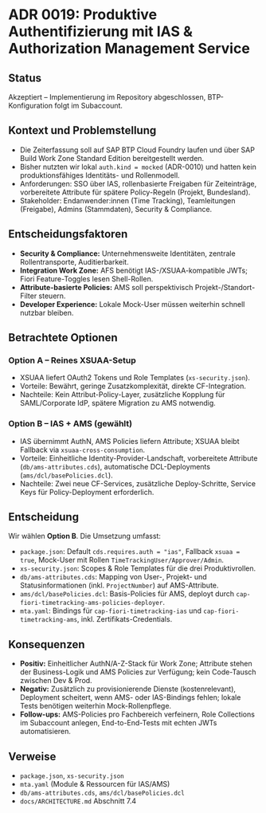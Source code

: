 # ADR 0019: Produktive Authentifizierung mit IAS & Authorization Management Service

## Status

Akzeptiert – Implementierung im Repository abgeschlossen, BTP-Konfiguration folgt im Subaccount.

## Kontext und Problemstellung

- Die Zeit­erfassung soll auf SAP BTP Cloud Foundry laufen und über SAP Build Work Zone Standard Edition bereitgestellt werden.
- Bisher nutzten wir lokal `auth.kind = mocked` (ADR-0010) und hatten kein produktionsfähiges Identitäts- und Rollenmodell.
- Anforderungen: SSO über IAS, rollenbasierte Freigaben für Zeit­einträge, vorbereitete Attribute für spätere Policy-Regeln (Projekt, Bundesland).
- Stakeholder: Endanwender:innen (Time Tracking), Teamleitungen (Freigabe), Admins (Stammdaten), Security & Compliance.

## Entscheidungsfaktoren

- **Security & Compliance:** Unternehmensweite Identitäten, zentrale Rollentransporte, Auditierbarkeit.
- **Integration Work Zone:** AFS benötigt IAS-/XSUAA-kompatible JWTs; Fiori Feature-Toggles lesen Shell-Rollen.
- **Attribute-basierte Policies:** AMS soll perspektivisch Projekt-/Standort-Filter steuern.
- **Developer Experience:** Lokale Mock-User müssen weiterhin schnell nutzbar bleiben.

## Betrachtete Optionen

### Option A – Reines XSUAA-Setup

- XSUAA liefert OAuth2 Tokens und Role Templates (`xs-security.json`).
- Vorteile: Bewährt, geringe Zusatzkomplexität, direkte CF-Integration.
- Nachteile: Kein Attribut-Policy-Layer, zusätzliche Kopplung für SAML/Corporate IdP, spätere Migration zu AMS notwendig.

### Option B – IAS + AMS (gewählt)

- IAS übernimmt AuthN, AMS Policies liefern Attribute; XSUAA bleibt Fallback via `xsuaa-cross-consumption`.
- Vorteile: Einheitliche Identity-Provider-Landschaft, vorbereitete Attribute (`db/ams-attributes.cds`), automatische DCL-Deployments (`ams/dcl/basePolicies.dcl`).
- Nachteile: Zwei neue CF-Services, zusätzliche Deploy-Schritte, Service Keys für Policy-Deployment erforderlich.

## Entscheidung

Wir wählen **Option B**. Die Umsetzung umfasst:

- `package.json`: Default `cds.requires.auth = "ias"`, Fallback `xsuaa = true`, Mock-User mit Rollen `TimeTrackingUser/Approver/Admin`.
- `xs-security.json`: Scopes & Role Templates für die drei Produktivrollen.
- `db/ams-attributes.cds`: Mapping von User-, Projekt- und Statusinformationen (inkl. `ProjectNumber`) auf AMS-Attribute.
- `ams/dcl/basePolicies.dcl`: Basis-Policies für AMS, deployt durch `cap-fiori-timetracking-ams-policies-deployer`.
- `mta.yaml`: Bindings für `cap-fiori-timetracking-ias` und `cap-fiori-timetracking-ams`, inkl. Zertifikats-Credentials.

## Konsequenzen

- **Positiv:** Einheitlicher AuthN/A-Z-Stack für Work Zone; Attribute stehen der Business-Logik und AMS Policies zur Verfügung; kein Code-Tausch zwischen Dev & Prod.
- **Negativ:** Zusätzlich zu provisionierende Dienste (kostenrelevant), Deployment scheitert, wenn AMS- oder IAS-Bindings fehlen; lokale Tests benötigen weiterhin Mock-Rollenpflege.
- **Follow-ups:** AMS-Policies pro Fachbereich verfeinern, Role Collections im Subaccount anlegen, End-to-End-Tests mit echten JWTs automatisieren.

## Verweise

- `package.json`, `xs-security.json`
- `mta.yaml` (Module & Ressourcen für IAS/AMS)
- `db/ams-attributes.cds`, `ams/dcl/basePolicies.dcl`
- `docs/ARCHITECTURE.md` Abschnitt 7.4
